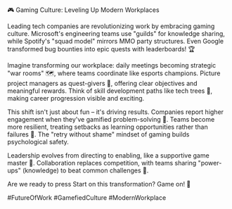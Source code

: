 🎮 Gaming Culture: Leveling Up Modern Workplaces

Leading tech companies are revolutionizing work by embracing gaming culture. Microsoft's engineering teams use "guilds" for knowledge sharing, while Spotify's "squad model" mirrors MMO party structures. Even Google transformed bug bounties into epic quests with leaderboards! 🏆

Imagine transforming our workplace: daily meetings becoming strategic "war rooms" 🗺️, where teams coordinate like esports champions. Picture project managers as quest-givers 📜, offering clear objectives and meaningful rewards. Think of skill development paths like tech trees 🌳, making career progression visible and exciting.

This shift isn't just about fun – it's driving results. Companies report higher engagement when they've gamified problem-solving 🧩. Teams become more resilient, treating setbacks as learning opportunities rather than failures 💪. The "retry without shame" mindset of gaming builds psychological safety.

Leadership evolves from directing to enabling, like a supportive game master 👑. Collaboration replaces competition, with teams sharing "power-ups" (knowledge) to beat common challenges 🤝.

Are we ready to press Start on this transformation? Game on! 🎯

#FutureOfWork #GamefiedCulture #ModernWorkplace​​​​​​​​​​​​​​​​

